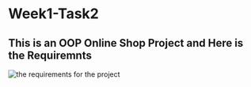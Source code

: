 # Week1-Task2
 ## This is an OOP Online Shop Project and Here is the Requiremnts
 ![the requirements for the project]((https://github.com/elsayedzahran/Week1-Task2/blob/master/Task2-oop.png))

